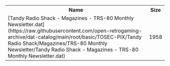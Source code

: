 <table>
<tr><th>Name</th><th>Size</th></tr>
<tr><td>[Tandy Radio Shack - Magazines - TRS-80 Monthly Newsletter.dat](https://raw.githubusercontent.com/open-retrogaming-archive/dat-catalog/main/root/basic/TOSEC-PIX/Tandy Radio Shack/Magazines/TRS-80 Monthly Newsletter/Tandy Radio Shack - Magazines - TRS-80 Monthly Newsletter.dat)</td><td>1958</td></tr>
</table>
